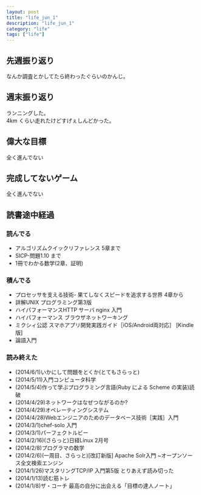 ```yaml
---
layout: post
title: "life_jun_1"
description: "life_jun_1"
category: "life"
tags: ["life"]
---
```


## 先週振り返り
なんか調査とかしてたら終わったぐらいのかんじ。  

## 週末振り返り
ランニングした。  
4km くらい走れたけどすげぇしんどかった。  

## 偉大な目標
全く進んでない

## 完成してないゲーム
全く進んでない

## 読書途中経過

### 読んでる
 - アルゴリズムクイックリファレンス 5章まで
 - SICP-問題1.10 まで
 - 1冊でわかる数学(2章、証明)

### 積んでる
 - プロセッサを支える技術- 果てしなくスピードを追求する世界 4章から
 - 詳解UNIX プログラミング第3版
 - ハイパフォーマンスHTTP サーバ nginx 入門
 - ハイパフォーマンス ブラウザネットワーキング
 - ミクシィ公認 スマホアプリ開発実践ガイド［iOS/Android両対応］ [Kindle版]
 - 論語入門

### 読み終えた
  - (2014/6/1)いかにして問題をとくか(とてもさらっと)
  - (2014/5/11)入門コンピュータ科学
  - (2014/5/4)作って学ぶプログラミング言語(Ruby による Scheme の実装)読破
  - (2014/4/29)ネットワークはなぜつながるのか?
  - (2014/4/29)オペレーティングシステム
  - (2014/4/28)Webエンジニアのためのデータベース技術［実践］入門
  - (2014/3/1)chef-solo 入門
  - (2014/3/1)パーフェクトルビー
  - (2014/2/16)(さらっと)日経Linux 2月号
  - (2014/2/8)プログラマの数学
  - (2014/2/6)(一周目、さらっと)[改訂新版] Apache Solr入門 ~オープンソース全文検索エンジン
  - (2014/1/26)マスタリングTCP/IP 入門第5版 とりあえず読み切った
  - (2014/1/13)読む筋トレ
  - (2014/1/8)ザ・コーチ 最高の自分に出会える「目標の達人ノート」

